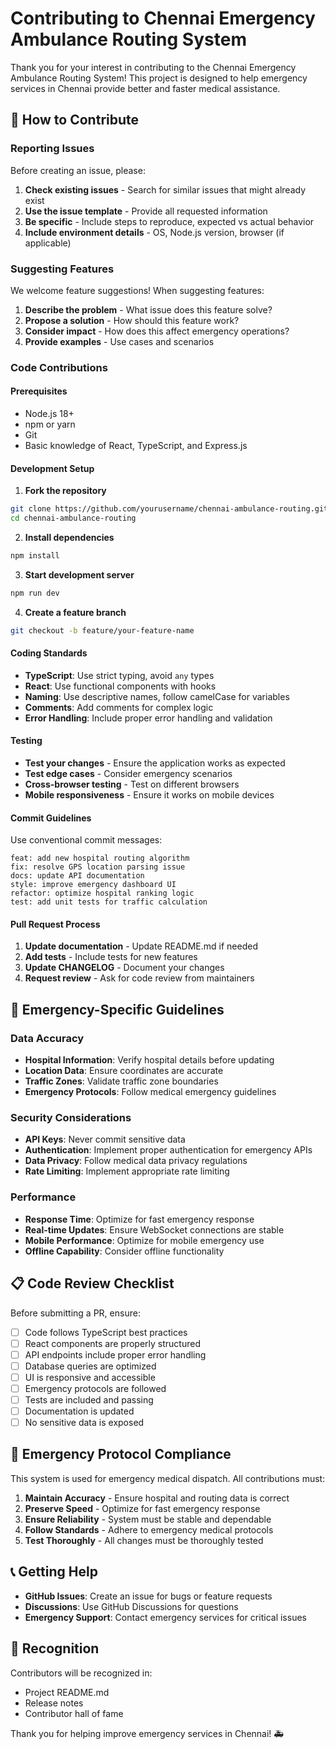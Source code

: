 # Contributing to Chennai Emergency Ambulance Routing System

Thank you for your interest in contributing to the Chennai Emergency Ambulance Routing System! This project is designed to help emergency services in Chennai provide better and faster medical assistance.

## 🤝 How to Contribute

### Reporting Issues

Before creating an issue, please:

1. **Check existing issues** - Search for similar issues that might already exist
2. **Use the issue template** - Provide all requested information
3. **Be specific** - Include steps to reproduce, expected vs actual behavior
4. **Include environment details** - OS, Node.js version, browser (if applicable)

### Suggesting Features

We welcome feature suggestions! When suggesting features:

1. **Describe the problem** - What issue does this feature solve?
2. **Propose a solution** - How should this feature work?
3. **Consider impact** - How does this affect emergency operations?
4. **Provide examples** - Use cases and scenarios

### Code Contributions

#### Prerequisites

- Node.js 18+
- npm or yarn
- Git
- Basic knowledge of React, TypeScript, and Express.js

#### Development Setup

1. **Fork the repository**
```bash
git clone https://github.com/yourusername/chennai-ambulance-routing.git
cd chennai-ambulance-routing
```

2. **Install dependencies**
```bash
npm install
```

3. **Start development server**
```bash
npm run dev
```

4. **Create a feature branch**
```bash
git checkout -b feature/your-feature-name
```

#### Coding Standards

- **TypeScript**: Use strict typing, avoid `any` types
- **React**: Use functional components with hooks
- **Naming**: Use descriptive names, follow camelCase for variables
- **Comments**: Add comments for complex logic
- **Error Handling**: Include proper error handling and validation

#### Testing

- **Test your changes** - Ensure the application works as expected
- **Test edge cases** - Consider emergency scenarios
- **Cross-browser testing** - Test on different browsers
- **Mobile responsiveness** - Ensure it works on mobile devices

#### Commit Guidelines

Use conventional commit messages:

```
feat: add new hospital routing algorithm
fix: resolve GPS location parsing issue
docs: update API documentation
style: improve emergency dashboard UI
refactor: optimize hospital ranking logic
test: add unit tests for traffic calculation
```

#### Pull Request Process

1. **Update documentation** - Update README.md if needed
2. **Add tests** - Include tests for new features
3. **Update CHANGELOG** - Document your changes
4. **Request review** - Ask for code review from maintainers

## 🏥 Emergency-Specific Guidelines

### Data Accuracy

- **Hospital Information**: Verify hospital details before updating
- **Location Data**: Ensure coordinates are accurate
- **Traffic Zones**: Validate traffic zone boundaries
- **Emergency Protocols**: Follow medical emergency guidelines

### Security Considerations

- **API Keys**: Never commit sensitive data
- **Authentication**: Implement proper authentication for emergency APIs
- **Data Privacy**: Follow medical data privacy regulations
- **Rate Limiting**: Implement appropriate rate limiting

### Performance

- **Response Time**: Optimize for fast emergency response
- **Real-time Updates**: Ensure WebSocket connections are stable
- **Mobile Performance**: Optimize for mobile emergency use
- **Offline Capability**: Consider offline functionality

## 📋 Code Review Checklist

Before submitting a PR, ensure:

- [ ] Code follows TypeScript best practices
- [ ] React components are properly structured
- [ ] API endpoints include proper error handling
- [ ] Database queries are optimized
- [ ] UI is responsive and accessible
- [ ] Emergency protocols are followed
- [ ] Tests are included and passing
- [ ] Documentation is updated
- [ ] No sensitive data is exposed

## 🚨 Emergency Protocol Compliance

This system is used for emergency medical dispatch. All contributions must:

1. **Maintain Accuracy** - Ensure hospital and routing data is correct
2. **Preserve Speed** - Optimize for fast emergency response
3. **Ensure Reliability** - System must be stable and dependable
4. **Follow Standards** - Adhere to emergency medical protocols
5. **Test Thoroughly** - All changes must be thoroughly tested

## 📞 Getting Help

- **GitHub Issues**: Create an issue for bugs or feature requests
- **Discussions**: Use GitHub Discussions for questions
- **Emergency Support**: Contact emergency services for critical issues

## 🙏 Recognition

Contributors will be recognized in:
- Project README.md
- Release notes
- Contributor hall of fame

Thank you for helping improve emergency services in Chennai! 🚑
